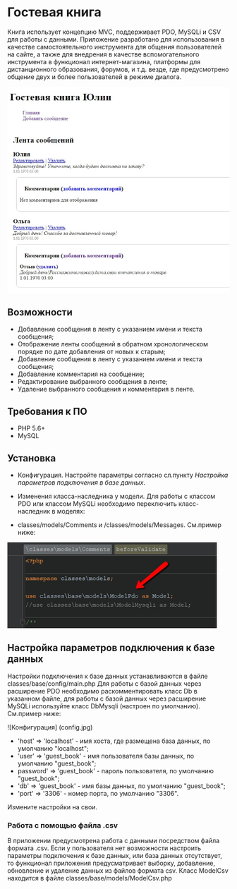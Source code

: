 # Гостевая книга
Книга использует концепцию MVC, поддерживает PDO, MySQLi и CSV для работы с данными.
Приложение разработано для  использования в качестве самостоятельного инструмента  для  общения  пользователей на сайте, а также для внедрения в качестве вспомогательного инструмента в функционал интернет-магазина, платформы для дистанционного образования, форумов, и т.д. везде, где предусмотрено общение двух и более пользователей в режиме диалога.

![Интерфейс](interface.jpg)
## Возможности
+ Добавление сообщения в ленту с указанием имени и текста сообщения;
+ Отображение ленты сообщений в обратном хронологическом порядке  по дате добавления от новых к старым;
+ Добавление сообщения в ленту с указанием имени и текста сообщения;
+ Добавление комментария на сообщение;
+ Редактирование выбранного сообщения в ленте;
+ Удаление выбранного сообщения и комментария в ленте.

## Требования к ПО
+ PHP 5.6+
+ MySQL


## Установка
+ Конфигурация. 
Настройте параметры согласно сл.пункту _Настройка параметров подключения в базе данных_.

+ Изменения класса-наследника у модели. Для работы с классом PDO или классом MySQLi необходимо переключить класс-наследник в моделях:
 - classes/models/Comments и /classes/models/Messages.
 См.пример ниже:
 
 ![Классы моделей](models.jpg)

## Настройка параметров подключения к базе данных
Настройки подключения к базе данных устанавливаются в файле classes/base/config/main.php
Для работы с базой данных через расширение PDO необходимо раскомментировать класс Db в указанном файле, для работы с базой данных через расширение MySQLi используйте  класс DbMysqli (настроен по умолчанию).
См.пример ниже:

![Конфигурация] (config.jpg)

+ 'host' => 'localhost' - имя хоста, где размещена база данных, по умолчанию "localhost";
+ 'user' => 'guest_book' - имя пользователя базы данных, по умолчанию "guest_book";
+ password' => 'guest_book' - пароль пользователя, по умолчанию "guest_book";
+ 'db' => 'guest_book' - имя базы данных, по умолчанию "guest_book";
+ 'port' => '3306' - номер порта, по умолчанию "3306".

Измените настройки на свои.
### Работа с помощью файла .csv
В приложении предусмотрена работа с данными посредством файла формата .csv. Если у пользователя нет возможности настроить параметры подключения к базе данных, или база данных отсутствует, то функционал приложения предусматривает  выборку, добавление, обновление и удаление данных из файлов  формата csv.
Класс ModelCsv находится в файле classes/base/models/ModelCsv.php
